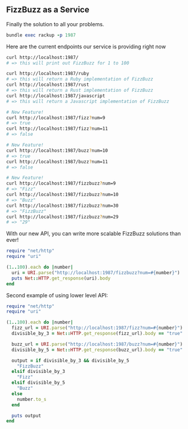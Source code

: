 FizzBuzz as a Service
---

Finally the solution to all your problems.

```ruby
bundle exec rackup -p 1987
```

Here are the current endpoints our service is providing right now
```bash
curl http://localhost:1987/
# => this will print out FizzBuzz for 1 to 100

curl http://localhost:1987/ruby
# => this will return a Ruby implementation of FizzBuzz
curl http://localhost:1987/rust
# => this will return a Rust implementation of FizzBuzz
curl http://localhost:1987/javascript
# => this will return a Javascript implementation of FizzBuzz

# New Feature!
curl http://localhost:1987/fizz?num=9
# => true
curl http://localhost:1987/fizz?num=11
# => false

# New Feature!
curl http://localhost:1987/buzz?num=10
# => true
curl http://localhost:1987/buzz?num=11
# => false

# New Feature!
curl http://localhost:1987/fizzbuzz?num=9
# => "Fizz"
curl http://localhost:1987/fizzbuzz?num=10
# => "Buzz"
curl http://localhost:1987/fizzbuzz?num=30
# => "FizzBuzz"
curl http://localhost:1987/fizzbuzz?num=29
# => "29"
```

With our new API, you can write more scalable FizzBuzz solutions than ever!

```ruby
require "net/http"
require "uri"

(1..100).each do |number|
  uri = URI.parse("http://localhost:1987/fizzbuzz?num=#{number}")
  puts Net::HTTP.get_response(uri).body
end
```

Second example of using lower level API:

```ruby
require "net/http"
require "uri"

(1..100).each do |number|
  fizz_url = URI.parse("http://localhost:1987/fizz?num=#{number}")
  divisible_by_3 = Net::HTTP.get_response(fizz_url).body == "true"

  buzz_url = URI.parse("http://localhost:1987/buzz?num=#{number}")
  divisible_by_5 = Net::HTTP.get_response(buzz_url).body == "true"

  output = if divisible_by_3 && divisible_by_5
    "FizzBuzz"
  elsif divisible_by_3
    "Fizz"
  elsif divisible_by_5
    "Buzz"
  else
    number.to_s
  end

  puts output
end
```
